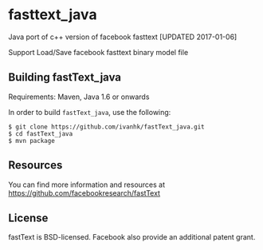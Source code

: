 # fasttext_java
Java port of c++ version of facebook fasttext [UPDATED 2017-01-06]

Support Load/Save facebook fasttext binary model file

## Building fastText_java
Requirements: Maven, Java 1.6 or onwards

In order to build `fastText_java`, use the following:

```
$ git clone https://github.com/ivanhk/fastText_java.git
$ cd fastText_java
$ mvn package
```

## Resources

You can find more information and resources at https://github.com/facebookresearch/fastText

## License

fastText is BSD-licensed. Facebook also provide an additional patent grant.
